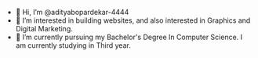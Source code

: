 - 👋 Hi, I’m @adityabopardekar-4444
- 👀 I’m interested in building websites, and also interested in Graphics and Digital Marketing.
- 🌱 I’m currently pursuing my Bachelor's Degree In Computer Science. I am currently studying in Third year. 

<!---
adityabopardekar-4444/adityabopardekar-4444 is a ✨ special ✨ repository because its `README.md` (this file) appears on your GitHub profile.
You can click the Preview link to take a look at your changes.
--->
